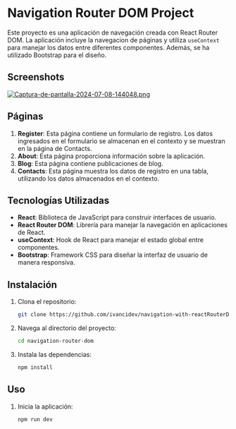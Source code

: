 # Navigation Router DOM Project

Este proyecto es una aplicación de navegación creada con React Router DOM. La aplicación incluye la navegacion de páginas y utiliza `useContext` para manejar los datos entre diferentes componentes. Además, se ha utilizado Bootstrap para el diseño.

## Screenshots
[![Captura-de-pantalla-2024-07-08-144048.png](https://i.postimg.cc/59TXc0BP/Captura-de-pantalla-2024-07-08-144048.png)](https://postimg.cc/9zPmZcNT)

## Páginas

1. **Register**: Esta página contiene un formulario de registro. Los datos ingresados en el formulario se almacenan en el contexto y se muestran en la página de Contacts.
2. **About**: Esta página proporciona información sobre la aplicación.
3. **Blog**: Esta página contiene publicaciones de blog.
4. **Contacts**: Esta página muestra los datos de registro en una tabla, utilizando los datos almacenados en el contexto.

## Tecnologías Utilizadas

- **React**: Biblioteca de JavaScript para construir interfaces de usuario.
- **React Router DOM**: Librería para manejar la navegación en aplicaciones de React.
- **useContext**: Hook de React para manejar el estado global entre componentes.
- **Bootstrap**: Framework CSS para diseñar la interfaz de usuario de manera responsiva.

## Instalación

1. Clona el repositorio:

    ```bash
    git clone https://github.com/ivancidev/navigation-with-reactRouterDOM.git
    ```

2. Navega al directorio del proyecto:

    ```bash
    cd navigation-router-dom
    ```

3. Instala las dependencias:

    ```bash
    npm install
    ```

## Uso

1. Inicia la aplicación:

    ```bash
    npm run dev
    ```


